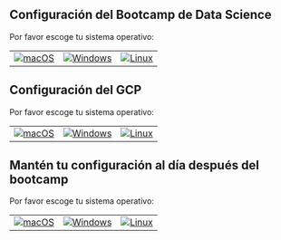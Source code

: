 ## Configuración del Bootcamp de Data Science

Por favor escoge tu sistema operativo:

<table>
  <tr>
    <td>
      <a href="macOS.es.md">
        <img src="images/apple.png" alt="macOS" />
      </a>
    </td>
    <td>
      <a href="WINDOWS.es.md">
        <img src="images/windows.png" alt="Windows">
      </a>
    </td>
    <td>
      <a href="LINUX.es.md">
        <img src="images/linux.png" alt="Linux">
      </a>
    </td>
  </tr>
</table>

## Configuración del GCP

Por favor escoge tu sistema operativo:

<table>
  <tr>
    <td>
      <a href="macOS_gcp.es.md">
        <img src="images/apple.png" alt="macOS" />
      </a>
    </td>
    <td>
      <a href="WINDOWS_gcp.es.md">
        <img src="images/windows.png" alt="Windows">
      </a>
    </td>
    <td>
      <a href="LINUX_gcp.es.md">
        <img src="images/linux.png" alt="Linux">
      </a>
    </td>
  </tr>
</table>

## Mantén tu configuración al día después del bootcamp

Por favor escoge tu sistema operativo:

<table>
  <tr>
    <td>
      <a href="macOS_keep_current.es.md">
        <img src="images/apple.png" alt="macOS" />
      </a>
    </td>
    <td>
      <a href="WINDOWS_keep_current.es.md">
        <img src="images/windows.png" alt="Windows">
      </a>
    </td>
    <td>
      <a href="LINUX_keep_current.es.md">
        <img src="images/linux.png" alt="Linux">
      </a>
    </td>
  </tr>
</table>
